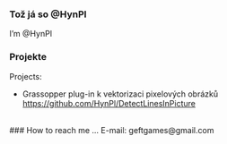 ### Tož já so @HynPl
I’m @HynPl

### Projekte
Projects:
- Grassopper plug-in k vektorizaci pixelových obrázků
https://github.com/HynPl/DetectLinesInPicture
<br>
### How to reach me ...
E-mail: geftgames@gmail.com
